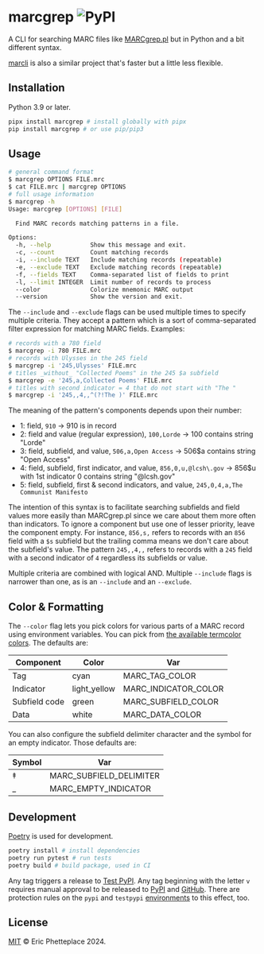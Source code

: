 # marcgrep ![PyPI](https://img.shields.io/pypi/v/marcgrep)

A CLI for searching MARC files like [MARCgrep.pl](https://pusc.it/bib/MARCgrep) but in Python and a bit different syntax.

[marcli](https://github.com/hectorcorrea/marcli) is also a similar project that's faster but a little less flexible.

## Installation

Python 3.9 or later.

```sh
pipx install marcgrep # install globally with pipx
pip install marcgrep # or use pip/pip3
```

## Usage

```sh
# general command format
$ marcgrep OPTIONS FILE.mrc
$ cat FILE.mrc | marcgrep OPTIONS
# full usage information
$ marcgrep -h
Usage: marcgrep [OPTIONS] [FILE]

  Find MARC records matching patterns in a file.

Options:
  -h, --help           Show this message and exit.
  -c, --count          Count matching records
  -i, --include TEXT   Include matching records (repeatable)
  -e, --exclude TEXT   Exclude matching records (repeatable)
  -f, --fields TEXT    Comma-separated list of fields to print
  -l, --limit INTEGER  Limit number of records to process
  --color              Colorize mnemonic MARC output
  --version            Show the version and exit.
```

The `--include` and `--exclude` flags can be used multiple times to specify multiple criteria. They accept a pattern which is a sort of comma-separated filter expression for matching MARC fields. Examples:

```sh
# records with a 780 field
$ marcgrep -i 780 FILE.mrc
# records with Ulysses in the 245 field
$ marcgrep -i '245,Ulysses' FILE.mrc
# titles _without_ "Collected Poems" in the 245 $a subfield
$ marcgrep -e '245,a,Collected Poems' FILE.mrc
# titles with second indicator = 4 that do not start with "The "
$ marcgrep -i '245,,4,,^(?!The )' FILE.mrc
```

The meaning of the pattern's components depends upon their number:

- 1: field, `910` -> 910 is in record
- 2: field and value (regular expression), `100,Lorde` -> 100 contains string "Lorde"
- 3: field, subfield, and value, `506,a,Open Access` -> 506$a contains string "Open Access"
- 4: field, subfield, first indicator, and value, `856,0,u,@lcsh\.gov` -> 856$u with 1st indicator 0 contains string "@lcsh.gov"
- 5: field, subfield, first & second indicators, and value, `245,0,4,a,The Communist Manifesto`

The intention of this syntax is to facilitate searching subfields and field values more easily than MARCgrep.pl since we care about them more often than indicators. To ignore a component but use one of lesser priority, leave the component empty. For instance, `856,s,` refers to records with an `856` field with a `$s` subfield but the trailing comma means we don't care about the subfield's value. The pattern `245,,4,,` refers to records with a `245` field with a second indicator of `4` regardless its subfields or value.

Multiple criteria are combined with logical AND. Multiple `--include` flags is narrower than one, as is an `--include` and an `--exclude`.

## Color & Formatting

The `--color` flag lets you pick colors for various parts of a MARC record using environment variables. You can pick from [the available termcolor colors](https://github.com/termcolor/termcolor?tab=readme-ov-file#text-properties). The defaults are:

| Component | Color | Var |
|---|----|---|
| Tag | cyan | MARC_TAG_COLOR |
| Indicator | light_yellow | MARC_INDICATOR_COLOR |
| Subfield code | green | MARC_SUBFIELD_COLOR |
| Data | white | MARC_DATA_COLOR |

You can also configure the subfield delimiter character and the symbol for an empty indicator. Those defaults are:

| Symbol | Var |
|---|---|
| ‡ | MARC_SUBFIELD_DELIMITER |
| _ | MARC_EMPTY_INDICATOR |

## Development

[Poetry](https://python-poetry.org/) is used for development.

```sh
poetry install # install dependencies
poetry run pytest # run tests
poetry build # build package, used in CI
```

Any tag triggers a release to [Test PyPI](https://test.pypi.org/project/marcgrep/). Any tag beginning with the letter `v` requires manual approval to be released to [PyPI](https://pypi.org/project/marcgrep/) and [GitHub](https://github.com/phette23/marcgreppy/releases). There are protection rules on the `pypi` and `testpypi` [environments](https://github.com/phette23/marcgreppy/settings/environments) to this effect, too.

## License

[MIT](https://opensource.org/license/mit) © Eric Phetteplace 2024.
